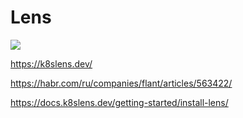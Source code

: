 # Lens

![](https://k8slens.dev/_next/image?url=https%3A%2F%2Fcdn.sanity.io%2Fimages%2F67awagrd%2Fproduction%2F27d8ffc2d91f38cc5c5b4aa3aa8908ee15621faf-1588x802.png&w=3840&q=95)

https://k8slens.dev/

https://habr.com/ru/companies/flant/articles/563422/

https://docs.k8slens.dev/getting-started/install-lens/